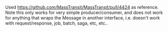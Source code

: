 Used https://github.com/MassTransit/MassTransit/pull/4424 as reference.
Note this only works for very simple producer/consumer, and does not work for anything that wraps the Message in another interface, i.e. doesn't work with request/response, job, batch, saga, etc, etc..
